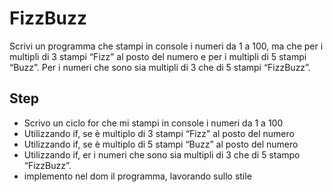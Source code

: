 FizzBuzz
===
Scrivi un programma che stampi in console i numeri da 1 a 100,
ma che per i multipli di 3 stampi “Fizz” al posto del numero e per i multipli di 5 stampi “Buzz”.
Per i numeri che sono sia multipli di 3 che di 5 stampi “FizzBuzz”.


## Step
- Scrivo un ciclo for che mi stampi in console i numeri da 1 a 100
- Utilizzando if, se è multiplo di 3 stampi “Fizz” al posto del numero
- Utilizzando if, se è multiplo di 5 stampi “Buzz” al posto del numero
- Utilizzando if, er i numeri che sono sia multipli di 3 che di 5 stampo “FizzBuzz”.
- implemento nel dom il programma, lavorando sullo stile

